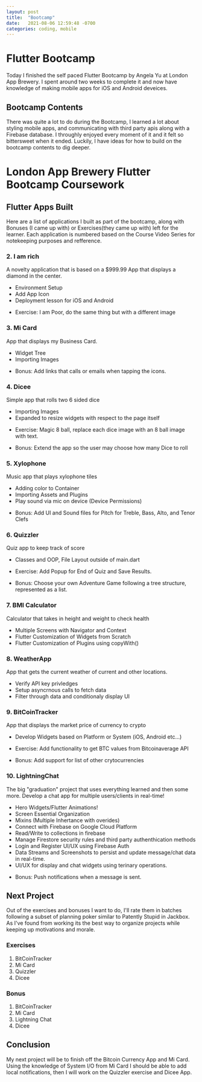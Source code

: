 ```yaml
---
layout: post
title:  "Bootcamp"
date:   2021-08-06 12:59:48 -0700
categories: coding, mobile
---
```


# Flutter Bootcamp
Today I finished the self paced Flutter Bootcamp by Angela Yu at London App Brewery. I spent around two weeks to complete it and now have knowledge of making mobile apps for iOS and Android deveices.

## Bootcamp Contents
There was quite a lot to do during the Bootcamp, I learned a lot about styling mobile apps, and communicating with third party apis along with a Firebase database. I throughly enjoyed every moment of it and it felt so bittersweet when it ended. Luckily, I have ideas for how to build on the bootcamp contents to dig deeper.

# London App Brewery Flutter Bootcamp Coursework
## Flutter Apps Built
Here are a list of applications I built as part of the bootcamp, along with Bonuses (I came up with) or Exercises(they came up with) left for the learner. Each application is numbered based on the Course Video Series for notekeeping purposes and refference.

### 2. I am rich 
A novelty application that is based on a $999.99 App that displays a diamond in the center.
- Environment Setup
- Add App Icon
- Deployment lesson for iOS and Android
* Exercise: I am Poor, do the same thing but with a different image

### 3. Mi Card
App that displays my Business Card. 
- Widget Tree
- Importing Images
+ Bonus: Add links that calls or emails when tapping the icons.

### 4. Dicee 
Simple app that rolls two 6 sided dice
- Importing Images
- Expanded to resize widgets with respect to the page itself
* Exercise: Magic 8 ball, replace each dice image with an 8 ball image with text.
+ Bonus: Extend the app so the user may choose how many Dice to roll

### 5. Xylophone 
Music app that plays xylophone tiles
- Adding color to Container
- Importing Assets and Plugins
- Play sound via mic on device (Device Permissions)
+ Bonus: Add UI and Sound files for Pitch for Treble, Bass, Alto, and Tenor Clefs 

### 6. Quizzler 
Quiz app to keep track of score
- Classes and OOP, File Layout outside of main.dart
* Exercise: Add Popup for End of Quiz and Save Results. 
+ Bonus: Choose your own Adventure Game following a tree structure, represented as a list.

### 7. BMI Calculator 
Calculator that takes in height and weight to check health
- Multiple Screens with Navigator and Context
- Flutter Customization of Widgets from Scratch
- Flutter Customization of Plugins using copyWith()

### 8. WeatherApp 
App that gets the current weather of current and other locations.
- Verify API key privledges
- Setup asyncrnous calls to fetch data
- Filter through data and conditionaly display UI

### 9. BitCoinTracker 
App that displays the market price of currency to crypto
- Develop Widgets based on Platform or System (iOS, Android etc...)
* Exercise: Add functionality to get BTC values from Bitcoinaverage API
+ Bonus: Add support for list of other crytocurrencies

### 10. LightningChat
The big "graduation" project that uses everything learned and then some more. Develop a chat app for multiple users/clients in real-time!
- Hero Widgets/Flutter Animations!
- Screen Essential Organization
- Mixins (Multiple Inhertance with overides)
- Connect with Firebase on Google Cloud Platform
- Read/Write to collections in firebase
- Manage Firestore security rules and third party authenthication methods
- Login and Register UI/UX using Firebase Auth
- Data Streams and Screenshots to persist and update message/chat data in real-time.
- UI/UX for display and chat widgets using terinary operations.
+ Bonus: Push notifications when a message is sent.

## Next Project
Out of the exercises and bonuses I want to do, I'll rate them in batches following a subset of planning poker similar to Patently Stupid in Jackbox. As I've found from working its the best way to organize projects while keeping up motivations and morale.

### Exercises
  1. BitCoinTracker
  2. Mi Card
  3. Quizzler
  4. Dicee

### Bonus
  1. BitCoinTracker
  2. Mi Card
  3. Lightning Chat
  4. Dicee

## Conclusion
My next project will be to finish off the Bitcoin Currency App and Mi Card. Using the knowledge of System I/O from Mi Card I should be able to add local notifications, then I will work on the Quizzler exercise and Dicee App.